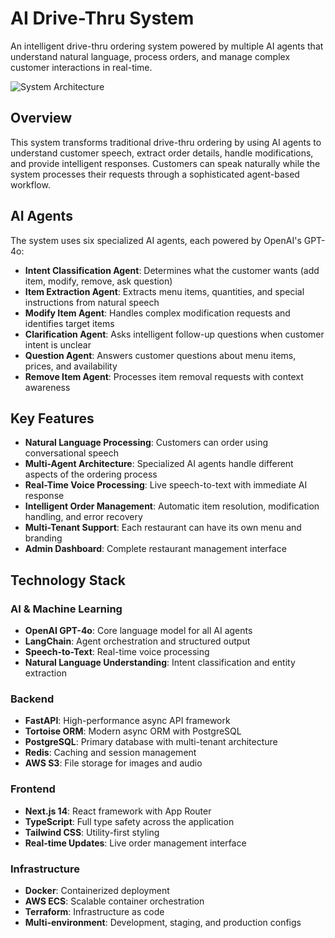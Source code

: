 # AI Drive-Thru System

An intelligent drive-thru ordering system powered by multiple AI agents that understand natural language, process orders, and manage complex customer interactions in real-time.

![System Architecture](system-design.png)

## Overview

This system transforms traditional drive-thru ordering by using AI agents to understand customer speech, extract order details, handle modifications, and provide intelligent responses. Customers can speak naturally while the system processes their requests through a sophisticated agent-based workflow.

## AI Agents

The system uses six specialized AI agents, each powered by OpenAI's GPT-4o:

- **Intent Classification Agent**: Determines what the customer wants (add item, modify, remove, ask question)
- **Item Extraction Agent**: Extracts menu items, quantities, and special instructions from natural speech
- **Modify Item Agent**: Handles complex modification requests and identifies target items
- **Clarification Agent**: Asks intelligent follow-up questions when customer intent is unclear
- **Question Agent**: Answers customer questions about menu items, prices, and availability
- **Remove Item Agent**: Processes item removal requests with context awareness

## Key Features

- **Natural Language Processing**: Customers can order using conversational speech
- **Multi-Agent Architecture**: Specialized AI agents handle different aspects of the ordering process
- **Real-Time Voice Processing**: Live speech-to-text with immediate AI response
- **Intelligent Order Management**: Automatic item resolution, modification handling, and error recovery
- **Multi-Tenant Support**: Each restaurant can have its own menu and branding
- **Admin Dashboard**: Complete restaurant management interface

## Technology Stack

### AI & Machine Learning
- **OpenAI GPT-4o**: Core language model for all AI agents
- **LangChain**: Agent orchestration and structured output
- **Speech-to-Text**: Real-time voice processing
- **Natural Language Understanding**: Intent classification and entity extraction

### Backend
- **FastAPI**: High-performance async API framework
- **Tortoise ORM**: Modern async ORM with PostgreSQL
- **PostgreSQL**: Primary database with multi-tenant architecture
- **Redis**: Caching and session management
- **AWS S3**: File storage for images and audio

### Frontend
- **Next.js 14**: React framework with App Router
- **TypeScript**: Full type safety across the application
- **Tailwind CSS**: Utility-first styling
- **Real-time Updates**: Live order management interface

### Infrastructure
- **Docker**: Containerized deployment
- **AWS ECS**: Scalable container orchestration
- **Terraform**: Infrastructure as code
- **Multi-environment**: Development, staging, and production configs
